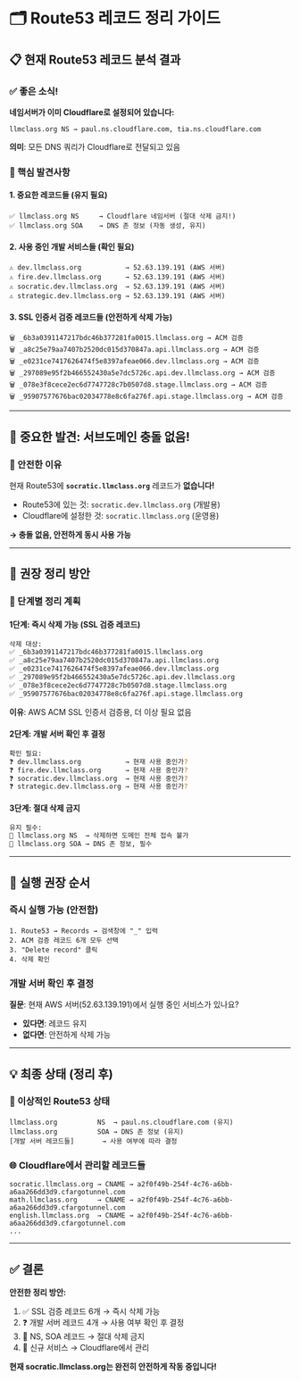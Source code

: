 # 🗂 Route53 레코드 정리 가이드

## 📋 현재 Route53 레코드 분석 결과

### ✅ 좋은 소식!
**네임서버가 이미 Cloudflare로 설정되어 있습니다:**
```
llmclass.org NS → paul.ns.cloudflare.com, tia.ns.cloudflare.com
```
**의미**: 모든 DNS 쿼리가 Cloudflare로 전달되고 있음

### 🎯 핵심 발견사항

#### 1. **중요한 레코드들 (유지 필요)**
```
✅ llmclass.org NS     → Cloudflare 네임서버 (절대 삭제 금지!)
✅ llmclass.org SOA    → DNS 존 정보 (자동 생성, 유지)
```

#### 2. **사용 중인 개발 서비스들 (확인 필요)**
```
⚠️ dev.llmclass.org           → 52.63.139.191 (AWS 서버)
⚠️ fire.dev.llmclass.org      → 52.63.139.191 (AWS 서버)  
⚠️ socratic.dev.llmclass.org  → 52.63.139.191 (AWS 서버)
⚠️ strategic.dev.llmclass.org → 52.63.139.191 (AWS 서버)
```

#### 3. **SSL 인증서 검증 레코드들 (안전하게 삭제 가능)**
```
🗑️ _6b3a0391147217bdc46b377281fa0015.llmclass.org → ACM 검증
🗑️ _a8c25e79aa7407b2520dc015d370847a.api.llmclass.org → ACM 검증
🗑️ _e0231ce7417626474f5e8397afeae066.dev.llmclass.org → ACM 검증
🗑️ _297089e95f2b466552430a5e7dc5726c.api.dev.llmclass.org → ACM 검증
🗑️ _078e3f8cece2ec6d7747728c7b0507d8.stage.llmclass.org → ACM 검증
🗑️ _95907577676bac02034778e8c6fa276f.api.stage.llmclass.org → ACM 검증
```

---

## 🚨 중요한 발견: 서브도메인 충돌 없음!

### 🎉 안전한 이유
현재 Route53에 **`socratic.llmclass.org`** 레코드가 **없습니다!**
- Route53에 있는 것: `socratic.dev.llmclass.org` (개발용)
- Cloudflare에 설정한 것: `socratic.llmclass.org` (운영용)

**→ 충돌 없음, 안전하게 동시 사용 가능**

---

## 📝 권장 정리 방안

### 🔄 단계별 정리 계획

#### 1단계: 즉시 삭제 가능 (SSL 검증 레코드)
```bash
삭제 대상:
✅ _6b3a0391147217bdc46b377281fa0015.llmclass.org
✅ _a8c25e79aa7407b2520dc015d370847a.api.llmclass.org  
✅ _e0231ce7417626474f5e8397afeae066.dev.llmclass.org
✅ _297089e95f2b466552430a5e7dc5726c.api.dev.llmclass.org
✅ _078e3f8cece2ec6d7747728c7b0507d8.stage.llmclass.org
✅ _95907577676bac02034778e8c6fa276f.api.stage.llmclass.org
```
**이유**: AWS ACM SSL 인증서 검증용, 더 이상 필요 없음

#### 2단계: 개발 서버 확인 후 결정
```bash
확인 필요:
❓ dev.llmclass.org           → 현재 사용 중인가?
❓ fire.dev.llmclass.org      → 현재 사용 중인가?
❓ socratic.dev.llmclass.org  → 현재 사용 중인가?  
❓ strategic.dev.llmclass.org → 현재 사용 중인가?
```

#### 3단계: 절대 삭제 금지
```bash
유지 필수:
🚫 llmclass.org NS  → 삭제하면 도메인 전체 접속 불가
🚫 llmclass.org SOA → DNS 존 정보, 필수
```

---

## 🎯 실행 권장 순서

### 즉시 실행 가능 (안전함)
```
1. Route53 → Records → 검색창에 "_" 입력
2. ACM 검증 레코드 6개 모두 선택
3. "Delete record" 클릭
4. 삭제 확인
```

### 개발 서버 확인 후 결정
**질문**: 현재 AWS 서버(52.63.139.191)에서 실행 중인 서비스가 있나요?
- **있다면**: 레코드 유지
- **없다면**: 안전하게 삭제 가능

---

## 💡 최종 상태 (정리 후)

### 🎯 이상적인 Route53 상태
```
llmclass.org          NS  → paul.ns.cloudflare.com (유지)
llmclass.org          SOA → DNS 존 정보 (유지)
[개발 서버 레코드들]       → 사용 여부에 따라 결정
```

### 🌐 Cloudflare에서 관리할 레코드들
```
socratic.llmclass.org → CNAME → a2f0f49b-254f-4c76-a6bb-a6aa266dd3d9.cfargotunnel.com
math.llmclass.org     → CNAME → a2f0f49b-254f-4c76-a6bb-a6aa266dd3d9.cfargotunnel.com
english.llmclass.org  → CNAME → a2f0f49b-254f-4c76-a6bb-a6aa266dd3d9.cfargotunnel.com
...
```

---

## ✅ 결론

**안전한 정리 방안:**
1. ✅ SSL 검증 레코드 6개 → 즉시 삭제 가능
2. ❓ 개발 서버 레코드 4개 → 사용 여부 확인 후 결정  
3. 🚫 NS, SOA 레코드 → 절대 삭제 금지
4. 🎯 신규 서비스 → Cloudflare에서 관리

**현재 socratic.llmclass.org는 완전히 안전하게 작동 중입니다!**